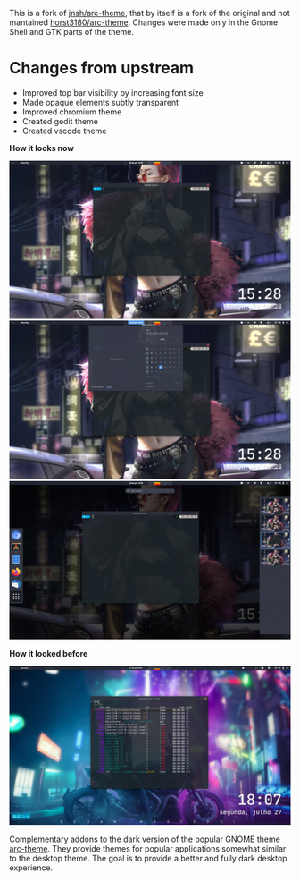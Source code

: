 This is a fork of [jnsh/arc-theme](https://github.com/jnsh/arc-theme), that by itself is a fork of the original and not mantained [horst3180/arc-theme](ihttps://github.com/horst3180/arc-theme). Changes were made only in the Gnome Shell and GTK parts of the theme.

# Changes from upstream
+ Improved top bar visibility by increasing font size 
+ Made opaque elements subtly transparent  
+ Improved chromium theme
+ Created gedit theme
+ Created vscode theme

**How it looks now**

![Title bar](screenshots/arc-dark-glass1.png)
![Panel OSD](screenshots/arc-dark-glass2.png)
![Overview](screenshots/arc-dark-glass3.png)

**How it looked before**

![Theme before](screenshots/arc-dark-glass0.png)

Complementary addons to the dark version of the popular GNOME theme [arc-theme](https://github.com/horst3180/arc-theme). They provide themes for popular applications somewhat similar to the desktop theme. The goal is to provide a better and fully dark desktop experience.

